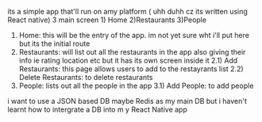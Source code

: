 its a simple app that'll run on amy platform ( uhh duhh cz its written using React native) 
3 main screen 1) Home 2)Restaurants 3)People
  1) Home: this will be the entry of the app. im not yet sure wht i'll put here but its the initial route
  2) Restaurants: will list out all the restaurants in the app also giving their info ie rating location etc but it has its own screen inside it
     2.1) Add Restaurants: this page allows users to add to the restayrants list
     2.2) Delete Restaurants: to delete restaurants
  3) People: lists out all the people in the app
     3.1) Add People: to add people

i want to use a JSON based DB maybe Redis as my main DB but i haven't learnt how to intergrate a DB into m y React Native app

